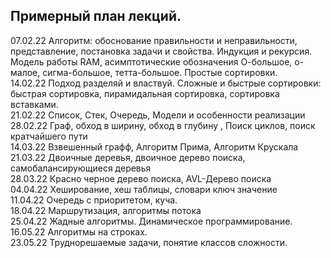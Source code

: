 Примерный план лекций.
----------------------------

07.02.22	Алгоритм: обоснование правильности и неправильности, представление, постановка задачи и свойства. Индукция и рекурсия. Модель работы RAM, асимптотические обозначения О-большое, о-малое, сигма-большое, тетта-большое. Простые сортировки.  
14.02.22	Подход разделяй и властвуй. Сложные и быстрые сортировки: быстрая сортировка, пирамидальная сортировка, сортировка вставками.  
21.02.22	Список, Стек, Очередь, Модeли и особенности реализации  
28.02.22	Граф, обход в ширину, обход в глубину , Поиск циклов, поиск кратчайшего пути  
14.03.22	Взвешенный графф, Алгоритм Прима, Алгоритм Крускала  
21.03.22	Двоичные деревья, двоичное дерево поиска, самобалансирующиеся деревья  
28.03.22	Красно черное дерево поиска, AVL-Дерево поиска  
04.04.22	Хеширование, хеш таблицы, словари ключ значение  
11.04.22	Очередь с приоритетом, куча.  
18.04.22	Маршрутизация, алгоритмы потока  
25.04.22	Жадные алгоритмы. Динамическое программирование.  
16.05.22	Алгоритмы на строках.  
23.05.22	Труднорешаемые задачи, понятие классов сложности.  